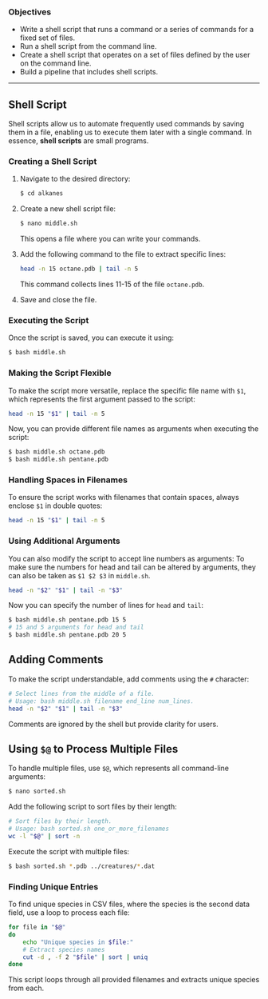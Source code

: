 
### Objectives
- Write a shell script that runs a command or a series of commands for a fixed set of files.
- Run a shell script from the command line.
- Create a shell script that operates on a set of files defined by the user on the command line.
- Build a pipeline that includes shell scripts.

---

## Shell Script

Shell scripts allow us to automate frequently used commands by saving them in a file, enabling us to execute them later with a single command. In essence, **shell scripts** are small programs.

### Creating a Shell Script
1. Navigate to the desired directory:
   ```bash {frame="none"}
   $ cd alkanes
   ```
2. Create a new shell script file:
   ```bash {frame="none"}
   $ nano middle.sh
   ```
   This opens a file where you can write your commands.

3. Add the following command to the file to extract specific lines:
   ```bash {frame="none"}
   head -n 15 octane.pdb | tail -n 5
   ```
   This command collects lines 11-15 of the file `octane.pdb`.

4. Save and close the file.

### Executing the Script
Once the script is saved, you can execute it using:
```bash {frame="none"}
$ bash middle.sh
```

### Making the Script Flexible
To make the script more versatile, replace the specific file name with `$1`, which represents the first argument passed to the script:
```bash {frame="none"}
head -n 15 "$1" | tail -n 5
```
Now, you can provide different file names as arguments when executing the script:
```bash {frame="none"}
$ bash middle.sh octane.pdb
$ bash middle.sh pentane.pdb
```

### Handling Spaces in Filenames
To ensure the script works with filenames that contain spaces, always enclose `$1` in double quotes:
```bash {frame="none"}
head -n 15 "$1" | tail -n 5
```

### Using Additional Arguments
You can also modify the script to accept line numbers as arguments:
To make sure the numbers for head and tail can be altered by arguments, they can also be taken as `$1 $2 $3` in `middle.sh`.


```bash {frame="none"}
head -n "$2" "$1" | tail -n "$3"
```
Now you can specify the number of lines for `head` and `tail`:
```bash {frame="none"}
$ bash middle.sh pentane.pdb 15 5
# 15 and 5 arguments for head and tail
$ bash middle.sh pentane.pdb 20 5
```

## Adding Comments
To make the script understandable, add comments using the `#` character:
```bash {frame="none"}
# Select lines from the middle of a file.
# Usage: bash middle.sh filename end_line num_lines.
head -n "$2" "$1" | tail -n "$3"
```
Comments are ignored by the shell but provide clarity for users.

## Using `$@` to Process Multiple Files
To handle multiple files, use `$@`, which represents all command-line arguments:
```bash {frame="none"}
$ nano sorted.sh
```
Add the following script to sort files by their length:
```bash {frame="none"}
# Sort files by their length.
# Usage: bash sorted.sh one_or_more_filenames
wc -l "$@" | sort -n
```
Execute the script with multiple files:
```bash {frame="none"}
$ bash sorted.sh *.pdb ../creatures/*.dat
```

### Finding Unique Entries
To find unique species in CSV files, where the species is the second data field, use a loop to process each file:
```bash {frame="none"}
for file in "$@"
do
    echo "Unique species in $file:"
    # Extract species names
    cut -d , -f 2 "$file" | sort | uniq
done
```
This script loops through all provided filenames and extracts unique species from each.

